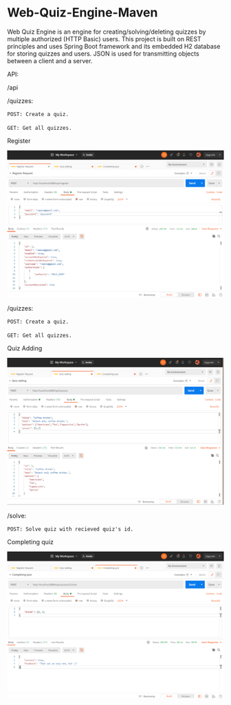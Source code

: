 # Web-Quiz-Engine-Maven

Web Quiz Engine  is an engine for creating/solving/deleting quizzes by multiple authorized (HTTP Basic) users. 
This project is built on REST principles and uses Spring Boot framework and its embedded H2 database for storing quizzes and users. 
JSON is used for transmitting objects between a client and a server.

API:

/api

/quizzes:

    POST: Create a quiz.

    GET: Get all quizzes.
 
 Register
 
![](src/main/resources/Screenshots/Register.png)

/quizzes:

    POST: Create a quiz.
    
    GET: Get all quizzes.
 
Quiz Adding

 ![](src/main/resources/Screenshots/QuizAdding.png)





/solve:

    POST: Solve quiz with recieved quiz's id.
    
   
 Completing quiz
   
  ![](src/main/resources/Screenshots/CompletingQuiz.png "Title")
 
  
 
 
 
 
 
 
 
 
 
 
 
 
 
 
 
 
 
 
 
 
 
 
 
 
 
 
 
 
 
 
 
 
 
 
 
 
 
 
 
 
 
 
 
 
 
 
 
 
 
 
 
 
 
 
 
 
 
 
 
 
 
 
 
 
 
 
 
 
 
 
 
 
 
 
 
 
 
 
 
 
 
 
 
 
 
 
 
 
 
 
 
 
 
 
 
 
 
 
 
 
 
 
 
 
 
 
 
 
 
 
 
 
 
 
 
 
 
 
 
 
 
 
 
 
 
 
 
 
 
 
 
 
 
 
 
 
 
 
 
 
 
 
 
 
 
 
 
 
 
 
 
 
 
 
 
 
 
 
